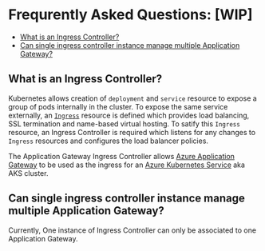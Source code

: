 # Frequrently Asked Questions: [WIP]

* [What is an Ingress Controller?](#what-is-an-ingress-controller?)
* [Can single ingress controller instance manage multiple Application Gateway?](#can-single-ingress-controller-instance-manage-multiple-application-gateway?)

## What is an Ingress Controller?
Kubernetes allows creation of `deployment` and `service` resource to expose a group of pods internally in the cluster. To expose the same service externally, an [`Ingress`](https://kubernetes.io/docs/concepts/services-networking/ingress/) resource is defined which provides load balancing, SSL termination and name-based virtual hosting.
To satify this `Ingress` resource, an Ingress Controller is required which listens for any changes to `Ingress` resources and configures the load balancer policies.

The Application Gateway Ingress Controller allows [Azure Application Gateway](https://azure.microsoft.com/en-us/services/application-gateway/) to be used as the ingress for an [Azure Kubernetes Service](https://azure.microsoft.com/en-us/services/kubernetes-service/) aka AKS cluster.


## Can single ingress controller instance manage multiple Application Gateway?
Currently, One instance of Ingress Controller can only be associated to one Application Gateway.